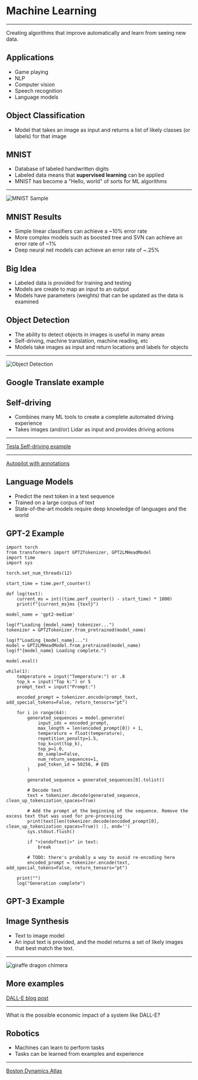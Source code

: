 Machine Learning
================

---

Creating algorithms that improve automatically and learn from seeing new data.

Applications
------------

- Game playing
- NLP
- Computer vision
- Speech recognition
- Language models

Object Classification
---------------------

- Model that takes an image as input and returns a list of likely classes (or labels) for that image

MNIST
-----

- Database of labeled handwritten digits
- Labeled data means that **supervised learning** can be applied
- MNIST has become a "Hello, world" of sorts for ML algorithms

---

![MNIST Sample](https://upload.wikimedia.org/wikipedia/commons/2/27/MnistExamples.png)

MNIST Results
-------------

- Simple linear classifiers can achieve a ~10% error rate
- More complex models such as boosted tree and SVN can achieve an error rate of ~1%
- Deep neural net models can achieve an error rate of ~.25%

Big Idea
--------

- Labeled data is provided for training and testing
- Models are create to map an input to an output
- Models have parameters (weights) that can be updated as the data is examined

Object Detection
----------------

- The ability to detect objects in images is useful in many areas
- Self-driving, machine translation, machine reading, etc
- Models take images as input and return locations and labels for objects

---

![Object Detection](https://upload.wikimedia.org/wikipedia/commons/3/3b/Computer_vision_sample_in_Sim%C3%B3n_Bolivar_Avenue%2C_Quito.jpg)

Google Translate example
------------------------

Self-driving
------------

- Combines many ML tools to create a complete automated driving experience
- Takes images (and/or) Lidar as input and provides driving actions

---

[Tesla Self-driving example](https://www.youtube.com/watch?v=tlThdr3O5Qo)

---

[Autopilot with annotations](https://www.youtube.com/watch?v=_1MHGUC_BzQ)

Language Models
---------------

- Predict the next token in a text sequence
- Trained on a large corpus of text
- State-of-the-art models require deep knowledge of languages and the world

GPT-2 Example
-------------

```python3
import torch
from transformers import GPT2Tokenizer, GPT2LMHeadModel
import time
import sys

torch.set_num_threads(12)

start_time = time.perf_counter()

def log(text):
    current_ms = int((time.perf_counter() - start_time) * 1000)
    print(f"{current_ms}ms {text}")

model_name = 'gpt2-medium'

log(f"Loading {model_name} tokenizer...")
tokenizer = GPT2Tokenizer.from_pretrained(model_name)

log(f"Loading {model_name}...")
model = GPT2LMHeadModel.from_pretrained(model_name)
log(f"{model_name} Loading complete.")

model.eval()

while(1):
    temperature = input("Temperature:") or .8
    top_k = input("Top k:") or 5
    prompt_text = input("Prompt:")

    encoded_prompt = tokenizer.encode(prompt_text, add_special_tokens=False, return_tensors="pt")

    for i in range(64):
        generated_sequences = model.generate(
            input_ids = encoded_prompt,
            max_length = len(encoded_prompt[0]) + 1,
            temperature = float(temperature),
            repetition_penalty=1.5,
            top_k=int(top_k),
            top_p=1.0,
            do_sample=False,
            num_return_sequences=1,
            pad_token_id = 50256, # EOS
        )

        generated_sequence = generated_sequences[0].tolist()

        # Decode text
        text = tokenizer.decode(generated_sequence, clean_up_tokenization_spaces=True)

        # Add the prompt at the beginning of the sequence. Remove the excess text that was used for pre-processing
        print(text[len(tokenizer.decode(encoded_prompt[0], clean_up_tokenization_spaces=True)) :], end='')
        sys.stdout.flush()

        if "<|endoftext|>" in text:
            break

        # TODO: there's probably a way to avoid re-encoding here
        encoded_prompt = tokenizer.encode(text, add_special_tokens=False, return_tensors="pt")

    print("")
    log("Generation complete")
```

GPT-3 Example
-------------

Image Synthesis
---------------

- Text to image model
- An input text is provided, and the model returns a set of likely images that best match the text.

---

![giraffe dragon chimera](https://upload.wikimedia.org/wikipedia/commons/thumb/a/a3/DALL-E_sample.png/499px-DALL-E_sample.png)

More examples
-------------

[DALL-E blog post](https://openai.com/blog/dall-e/)

---

What is the possible economic impact of a system like DALL-E?

Robotics
--------

- Machines can learn to perform tasks
- Tasks can be learned from examples and experience

---

[Boston Dynamics Atlas](https://www.youtube.com/watch?v=fRj34o4hN4I)

